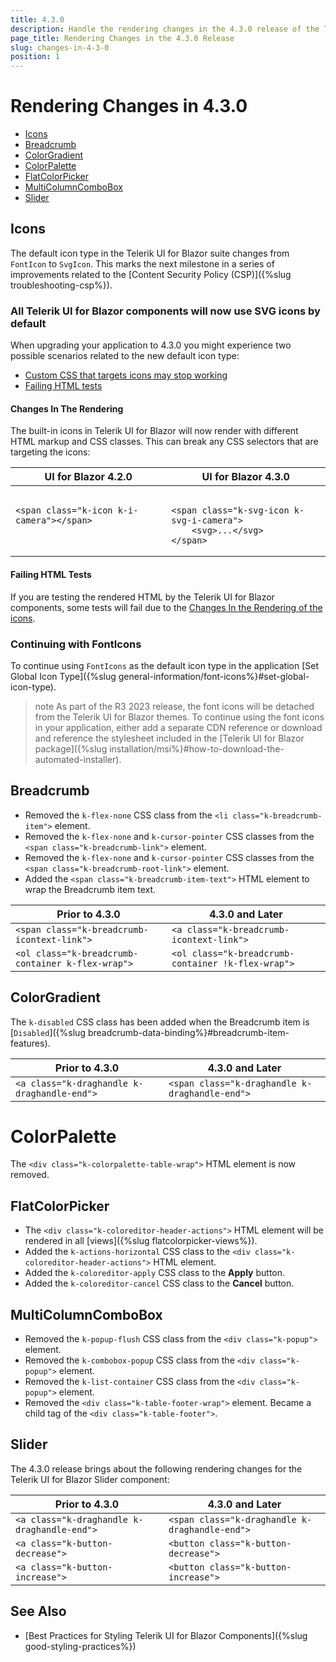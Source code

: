 ```yaml
---
title: 4.3.0
description: Handle the rendering changes in the 4.3.0 release of the Telerik UI for Blazor components.
page_title: Rendering Changes in the 4.3.0 Release
slug: changes-in-4-3-0
position: 1
---
```


# Rendering Changes in 4.3.0

* [Icons](#icons)
* [Breadcrumb](#breadcrumb)
* [ColorGradient](#colorgradient)
* [ColorPalette](#colorpalette)
* [FlatColorPicker](#flatcolorpicker)
* [MultiColumnComboBox](#multicolumncombobox)
* [Slider](#slider)


## Icons

The default icon type in the Telerik UI for Blazor suite changes from `FontIcon` to `SvgIcon`. This marks the next milestone in a series of improvements related to the [Content Security Policy (CSP)]({%slug troubleshooting-csp%}).

### All Telerik UI for Blazor components will now use SVG icons by default

When upgrading your application to 4.3.0 you might experience two possible scenarios related to the new default icon type:

* [Custom CSS that targets icons may stop working](#changes-in-the-rendering)
* [Failing HTML tests](#failing-html-tests)

#### Changes In The Rendering

The built-in icons in Telerik UI for Blazor will now render with different HTML markup and CSS classes. This can break any CSS selectors that are targeting the icons:

<table>
    <thead>
        <tr>
            <th>UI for Blazor 4.2.0</th>
            <th>UI for Blazor 4.3.0</th>
        </tr>
    </thead>
    <tbody>
        <tr>
            <td style="vertical-align:top">
<pre><code>
&ltspan class="k-icon k-i-camera"&gt;&lt;/span&gt;
</code></pre>
            </td>
            <td style="vertical-align:top">
<pre><code>
&ltspan class="k-svg-icon k-svg-i-camera"&gt;
    &ltsvg&gt;...&lt;/svg&gt;
&lt;/span&gt;
</code></pre>
            </td>
        </tr>
    </tbody>
</table>

#### Failing HTML Tests

If you are testing the rendered HTML by the Telerik UI for Blazor components, some tests will fail due to the [Changes In the Rendering of the icons](#changes-in-the-rendering).

### Continuing with FontIcons

To continue using `FontIcons` as the default icon type in the application [Set Global Icon Type]({%slug general-information/font-icons%}#set-global-icon-type).

>note As part of the R3 2023 release, the font icons will be detached from the Telerik UI for Blazor themes. To continue using the font icons in your application, either add a separate CDN reference or download and reference the stylesheet included in the [Telerik UI for Blazor package]({%slug installation/msi%}#how-to-download-the-automated-installer).

## Breadcrumb

* Removed the `k-flex-none` CSS class from the `<li class="k-breadcrumb-item">` element.
* Removed the `k-flex-none` and `k-cursor-pointer` CSS classes from the `<span class="k-breadcrumb-link">` element.
* Removed the `k-flex-none` and `k-cursor-pointer` CSS classes from the `<span class="k-breadcrumb-root-link">` element.
* Added the `<span class="k-breadcrumb-item-text">` HTML element to wrap the Breadcrumb item text.

| Prior to 4.3.0 | 4.3.0 and Later |
|---|---|
| `<span class="k-breadcrumb-icontext-link">` | `<a class="k-breadcrumb-icontext-link">` |
| `<ol class="k-breadcrumb-container k-flex-wrap">` | `<ol class="k-breadcrumb-container !k-flex-wrap">` |

## ColorGradient

The `k-disabled` CSS class has been added when the Breadcrumb item is [`Disabled`]({%slug breadcrumb-data-binding%}#breadcrumb-item-features).

| Prior to 4.3.0 | 4.3.0 and Later |
|---|---|
| `<a class="k-draghandle k-draghandle-end">` | `<span class="k-draghandle k-draghandle-end">` |

# ColorPalette

The `<div class="k-colorpalette-table-wrap">` HTML element is now removed.

## FlatColorPicker

* The `<div class="k-coloreditor-header-actions">` HTML element will be rendered in all [views]({%slug flatcolorpicker-views%}).
* Added the `k-actions-horizontal` CSS class to the `<div class="k-coloreditor-header-actions">` HTML element.
* Added the `k-coloreditor-apply` CSS class to the **Apply** button.
* Added the `k-coloreditor-cancel` CSS class to the **Cancel** button.

## MultiColumnComboBox

* Removed the `k-popup-flush` CSS class from the `<div class="k-popup">` element.
* Removed the `k-combobox-popup` CSS class from the `<div class="k-popup">` element.
* Removed the `k-list-container` CSS class from the `<div class="k-popup">` element.
* Removed the `<div class="k-table-footer-wrap">` element. Became a child tag of the `<div class="k-table-footer">`.

## Slider

The 4.3.0 release brings about the following rendering changes for the Telerik UI for Blazor Slider component:

| Prior to 4.3.0 | 4.3.0 and Later |
|---|---|
| `<a class="k-draghandle k-draghandle-end">` | `<span class="k-draghandle k-draghandle-end">` |
| `<a class="k-button-decrease">` | `<button class="k-button-decrease">` |
| `<a class="k-button-increase">` | `<button class="k-button-increase">` |


## See Also

* [Best Practices for Styling Telerik UI for Blazor Components]({%slug good-styling-practices%})
